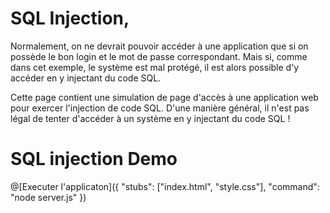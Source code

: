 # SQL Injection,

Normalement, on ne devrait pouvoir accéder à une application que si on possède le bon login et le mot de passe correspondant. 
Mais si, comme dans cet exemple, le système est mal protégé, il est alors possible d'y accéder en y injectant du code SQL.

Cette page contient une simulation de page d'accès à une application web pour exercer l'injection de code SQL. D'une manière général, il n'est pas légal de tenter d'accéder à un système en y injectant du code SQL !


# SQL injection Demo

@[Executer l'applicaton]({ "stubs": ["index.html", "style.css"], "command": "node server.js" })

